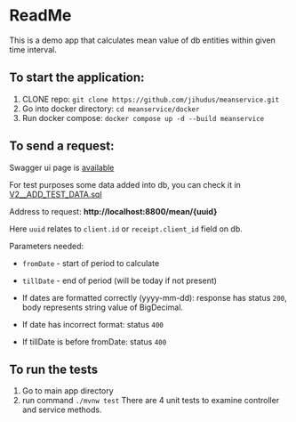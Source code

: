 # ReadMe

This is a demo app that calculates mean value of db entities within given time interval.

## To start the application:
1. CLONE repo: `git clone https://github.com/jihudus/meanservice.git`
2. Go into docker directory: `cd meanservice/docker`
3. Run docker compose: `docker compose up -d --build meanservice`

## To send a request:

Swagger ui page is [available](http://localhost:8800/mean/swagger.html)

For test purposes some data added into db, you can check it in [V2__ADD_TEST_DATA.sql](src/main/resources/db/migration/V2__ADD_TEST_DATA.sql)

Address to request: **http://localhost:8800/mean/{uuid}**

Here `uuid` relates to `client.id` or `receipt.client_id` field on db.

Parameters needed: 
+ `fromDate` - start of period to calculate
+ `tillDate` - end of period (will be today if not present)

+ If dates are formatted correctly (yyyy-mm-dd): response has status `200`, body represents string value of BigDecimal.
+ If date has incorrect format: status `400`
+ If tillDate is before fromDate: status `400`

## To run the tests
1. Go to main app directory
2. run command `./mvnw test`
There are 4 unit tests to examine controller and service methods.

